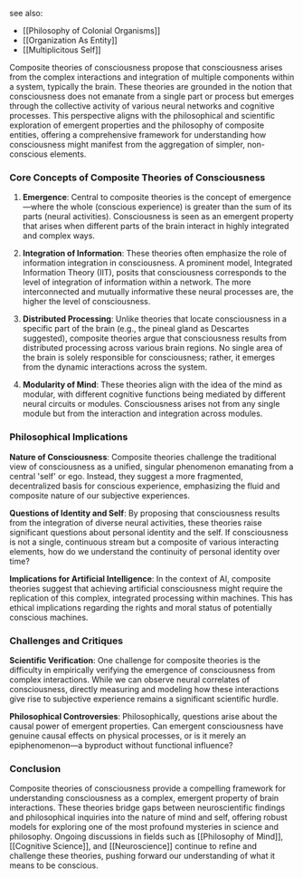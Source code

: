 see also:
- [[Philosophy of Colonial Organisms]]
- [[Organization As Entity]]
- [[Multiplicitous Self]]

Composite theories of consciousness propose that consciousness arises from the complex interactions and integration of multiple components within a system, typically the brain. These theories are grounded in the notion that consciousness does not emanate from a single part or process but emerges through the collective activity of various neural networks and cognitive processes. This perspective aligns with the philosophical and scientific exploration of emergent properties and the philosophy of composite entities, offering a comprehensive framework for understanding how consciousness might manifest from the aggregation of simpler, non-conscious elements.

### Core Concepts of Composite Theories of Consciousness

1. **Emergence**: Central to composite theories is the concept of emergence—where the whole (conscious experience) is greater than the sum of its parts (neural activities). Consciousness is seen as an emergent property that arises when different parts of the brain interact in highly integrated and complex ways.

2. **Integration of Information**: These theories often emphasize the role of information integration in consciousness. A prominent model, Integrated Information Theory (IIT), posits that consciousness corresponds to the level of integration of information within a network. The more interconnected and mutually informative these neural processes are, the higher the level of consciousness.

3. **Distributed Processing**: Unlike theories that locate consciousness in a specific part of the brain (e.g., the pineal gland as Descartes suggested), composite theories argue that consciousness results from distributed processing across various brain regions. No single area of the brain is solely responsible for consciousness; rather, it emerges from the dynamic interactions across the system.

4. **Modularity of Mind**: These theories align with the idea of the mind as modular, with different cognitive functions being mediated by different neural circuits or modules. Consciousness arises not from any single module but from the interaction and integration across modules.

### Philosophical Implications

**Nature of Consciousness**: Composite theories challenge the traditional view of consciousness as a unified, singular phenomenon emanating from a central 'self' or ego. Instead, they suggest a more fragmented, decentralized basis for conscious experience, emphasizing the fluid and composite nature of our subjective experiences.

**Questions of Identity and Self**: By proposing that consciousness results from the integration of diverse neural activities, these theories raise significant questions about personal identity and the self. If consciousness is not a single, continuous stream but a composite of various interacting elements, how do we understand the continuity of personal identity over time?

**Implications for Artificial Intelligence**: In the context of AI, composite theories suggest that achieving artificial consciousness might require the replication of this complex, integrated processing within machines. This has ethical implications regarding the rights and moral status of potentially conscious machines.

### Challenges and Critiques

**Scientific Verification**: One challenge for composite theories is the difficulty in empirically verifying the emergence of consciousness from complex interactions. While we can observe neural correlates of consciousness, directly measuring and modeling how these interactions give rise to subjective experience remains a significant scientific hurdle.

**Philosophical Controversies**: Philosophically, questions arise about the causal power of emergent properties. Can emergent consciousness have genuine causal effects on physical processes, or is it merely an epiphenomenon—a byproduct without functional influence?

### Conclusion

Composite theories of consciousness provide a compelling framework for understanding consciousness as a complex, emergent property of brain interactions. These theories bridge gaps between neuroscientific findings and philosophical inquiries into the nature of mind and self, offering robust models for exploring one of the most profound mysteries in science and philosophy. Ongoing discussions in fields such as [[Philosophy of Mind]], [[Cognitive Science]], and [[Neuroscience]] continue to refine and challenge these theories, pushing forward our understanding of what it means to be conscious.